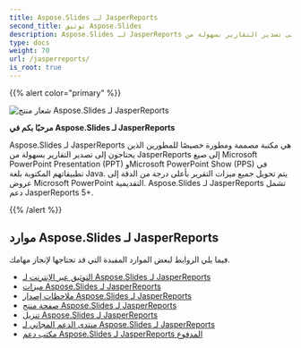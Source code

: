 ```yaml
---
title: Aspose.Slides لـ JasperReports
second_title: توثيق Aspose.Slides
description: Aspose.Slides لـ JasperReports هي مكتبة مصممة ومطورة خصيصًا للمطورين الذين يحتاجون إلى تصدير التقارير بسهولة من JasperReports إلى صيغ Microsoft PowerPoint Presentation (PPT) وMicrosoft PowerPoint Show (PPS) في تطبيقاتهم المكتوبة بلغة Java.
type: docs
weight: 70
url: /jasperreports/
is_root: true
---
```


{{% alert color="primary" %}}

![شعار منتج Aspose.Slides لـ JasperReports](home_1.png)

**مرحبًا بكم في Aspose.Slides لـ JasperReports**

Aspose.Slides لـ JasperReports هي مكتبة مصممة ومطورة خصيصًا للمطورين الذين يحتاجون إلى تصدير التقارير بسهولة من JasperReports إلى صيغ Microsoft PowerPoint Presentation (PPT) وMicrosoft PowerPoint Show (PPS) في تطبيقاتهم المكتوبة بلغة Java. يتم تحويل جميع ميزات التقرير بأعلى درجة من الدقة إلى عروض Microsoft PowerPoint التقديمية. Aspose.Slides لـ JasperReports تشمل دعم JasperReports 5+.

{{% /alert %}}

## **موارد Aspose.Slides لـ JasperReports**

فيما يلي الروابط لبعض الموارد المفيدة التي قد تحتاجها لإنجاز مهامك.

- [التوثيق عبر الإنترنت لـ Aspose.Slides لـ JasperReports](/slides/jasperreports/)
- [ميزات Aspose.Slides لـ JasperReports](/slides/jasperreports/features/)
- [ملاحظات إصدار Aspose.Slides لـ JasperReports](https://releases.aspose.com/slides/jasperreport/release-notes/)
- [صفحة منتج Aspose.Slides لـ JasperReports](https://products.aspose.com/slides/jasperreports/)
- [تنزيل Aspose.Slides لـ JasperReports](https://releases.aspose.com/slides/jasperreport/)
- [منتدى الدعم المجاني لـ Aspose.Slides لـ JasperReports](https://forum.aspose.com/c/slides/11)
- [مكتب دعم Aspose.Slides لـ JasperReports المدفوع](https://helpdesk.aspose.com/)